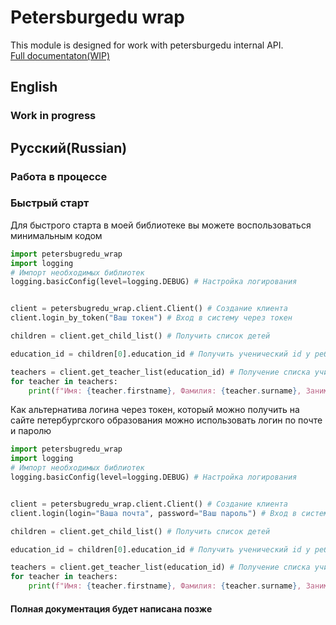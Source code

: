 # Petersburgedu wrap
This module is designed for work with petersburgedu internal API.  
[Full documentaton(WIP)](https://zeusina.gitbook.io/petersburgedu-wrap/)

## English
### Work in progress

## Русский(Russian)
### Работа в процессе

### Быстрый старт
Для быстрого старта в моей библиотеке вы можете воспользоваться минимальным кодом


```python
import petersbugredu_wrap
import logging
# Импорт необходимых библиотек
logging.basicConfig(level=logging.DEBUG) # Настройка логирования


client = petersbugredu_wrap.client.Client() # Создание клиента
client.login_by_token("Ваш токен") # Вход в систему через токен

children = client.get_child_list() # Получить список детей

education_id = children[0].education_id # Получить ученический id у ребенка

teachers = client.get_teacher_list(education_id) # Получение списка учителей
for teacher in teachers: 
    print(f"Имя: {teacher.firstname}, Фамилия: {teacher.surname}, Занимаемая должность: {teacher.position_name}")
```

Как альтернатива логина через токен, который можно получить на сайте петербургского образования можно использовать логин по почте и паролю

```python
import petersbugredu_wrap
import logging
# Импорт необходимых библиотек
logging.basicConfig(level=logging.DEBUG) # Настройка логирования


client = petersbugredu_wrap.client.Client() # Создание клиента
client.login(login="Ваша почта", password="Ваш пароль") # Вход в систему через токен

children = client.get_child_list() # Получить список детей

education_id = children[0].education_id # Получить ученический id у ребенка

teachers = client.get_teacher_list(education_id) # Получение списка учителей
for teacher in teachers: 
    print(f"Имя: {teacher.firstname}, Фамилия: {teacher.surname}, Занимаемая должность: {teacher.position_name}")
```
#### Полная документация будет написана позже